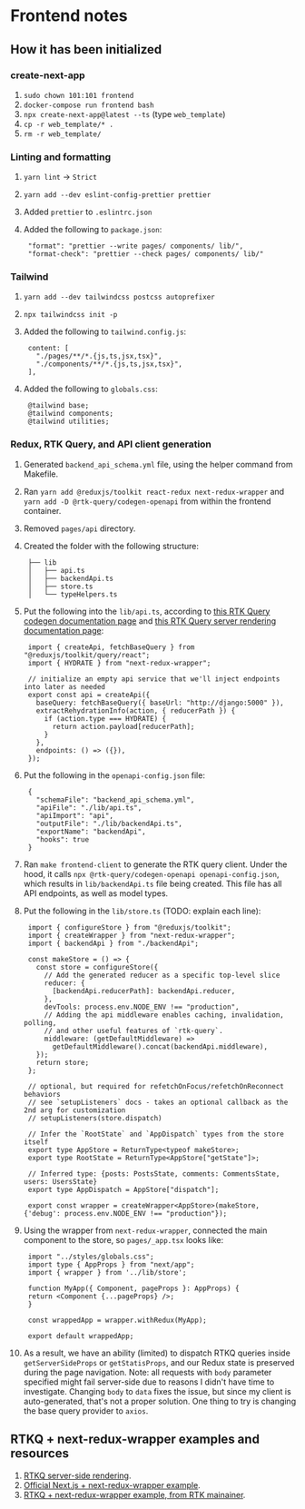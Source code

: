 # Frontend notes

## How it has been initialized

### create-next-app

1. `sudo chown 101:101 frontend`
2. `docker-compose run frontend bash`
3. `npx create-next-app@latest --ts` (type `web_template`)
4. `cp -r web_template/* .`
5. `rm -r web_template/`

### Linting and formatting

1. `yarn lint` -> `Strict`
2. `yarn add --dev eslint-config-prettier prettier`
3. Added `prettier` to `.eslintrc.json`
4. Added the following to `package.json`:

        "format": "prettier --write pages/ components/ lib/",
        "format-check": "prettier --check pages/ components/ lib/"

### Tailwind

1. `yarn add --dev tailwindcss postcss autoprefixer`
2. `npx tailwindcss init -p`
3. Added the following to `tailwind.config.js`:

        content: [
          "./pages/**/*.{js,ts,jsx,tsx}",
          "./components/**/*.{js,ts,jsx,tsx}",
        ],

4. Added the following to `globals.css`:

        @tailwind base;
        @tailwind components;
        @tailwind utilities;

### Redux, RTK Query, and API client generation

1. Generated `backend_api_schema.yml` file, using the helper command from Makefile.
2. Ran `yarn add @reduxjs/toolkit react-redux next-redux-wrapper` and `yarn add -D @rtk-query/codegen-openapi` from within the frontend container.
3. Removed `pages/api` directory.
4. Created the folder with the following structure:

        ├── lib
        │   ├── api.ts
        │   ├── backendApi.ts
        │   ├── store.ts
        │   └── typeHelpers.ts

5. Put the following into the `lib/api.ts`, according to [this RTK Query codegen documentation page](https://redux-toolkit.js.org/rtk-query/usage/code-generation) and [this RTK Query server rendering documentation page](https://redux-toolkit.js.org/rtk-query/usage/server-side-rendering#server-side-rendering-with-nextjs):

        import { createApi, fetchBaseQuery } from "@reduxjs/toolkit/query/react";
        import { HYDRATE } from "next-redux-wrapper";

        // initialize an empty api service that we'll inject endpoints into later as needed
        export const api = createApi({
          baseQuery: fetchBaseQuery({ baseUrl: "http://django:5000" }),
          extractRehydrationInfo(action, { reducerPath }) {
            if (action.type === HYDRATE) {
              return action.payload[reducerPath];
            }
          },
          endpoints: () => ({}),
        });

6. Put the following in the `openapi-config.json` file:

        {
          "schemaFile": "backend_api_schema.yml",
          "apiFile": "./lib/api.ts",
          "apiImport": "api",
          "outputFile": "./lib/backendApi.ts",
          "exportName": "backendApi",
          "hooks": true
        }

7. Ran `make frontend-client` to generate the RTK query client. Under the hood, it calls `npx @rtk-query/codegen-openapi openapi-config.json`, which results in `lib/backendApi.ts` file being created. This file has all API endpoints, as well as model types.
8. Put the following in the `lib/store.ts` (TODO: explain each line):

        import { configureStore } from "@reduxjs/toolkit";
        import { createWrapper } from "next-redux-wrapper";
        import { backendApi } from "./backendApi";

        const makeStore = () => {
          const store = configureStore({
            // Add the generated reducer as a specific top-level slice
            reducer: {
              [backendApi.reducerPath]: backendApi.reducer,
            },
            devTools: process.env.NODE_ENV !== "production",
            // Adding the api middleware enables caching, invalidation, polling,
            // and other useful features of `rtk-query`.
            middleware: (getDefaultMiddleware) =>
              getDefaultMiddleware().concat(backendApi.middleware),
          });
          return store;
        };

        // optional, but required for refetchOnFocus/refetchOnReconnect behaviors
        // see `setupListeners` docs - takes an optional callback as the 2nd arg for customization
        // setupListeners(store.dispatch)

        // Infer the `RootState` and `AppDispatch` types from the store itself
        export type AppStore = ReturnType<typeof makeStore>;
        export type RootState = ReturnType<AppStore["getState"]>;

        // Inferred type: {posts: PostsState, comments: CommentsState, users: UsersState}
        export type AppDispatch = AppStore["dispatch"];

        export const wrapper = createWrapper<AppStore>(makeStore, {'debug': process.env.NODE_ENV !== "production"});

9. Using the wrapper from `next-redux-wrapper`, connected the main component to the store, so `pages/_app.tsx` looks like:

        import "../styles/globals.css";
        import type { AppProps } from "next/app";
        import { wrapper } from '../lib/store';

        function MyApp({ Component, pageProps }: AppProps) {
        return <Component {...pageProps} />;
        }

        const wrappedApp = wrapper.withRedux(MyApp);

        export default wrappedApp;

10. As a result, we have an ability (limited) to dispatch RTKQ queries inside `getServerSideProps` or `getStatisProps`, and our Redux state is preserved during the page navigation. Note: all requests with `body` parameter specified might fail server-side due to reasons I didn't have time to investigate. Changing `body` to `data` fixes the issue, but since my client is auto-generated, that's not a proper solution. One thing to try is changing the base query provider to `axios`.

## RTKQ + next-redux-wrapper examples and resources

1. [RTKQ server-side rendering](https://redux-toolkit.js.org/rtk-query/usage/server-side-rendering#server-side-rendering-with-nextjs).
2. [Official Next.js + next-redux-wrapper example](https://github.com/vercel/next.js/tree/canary/examples/with-redux-wrapper).
3. [RTKQ + next-redux-wrapper example, from RTK mainainer](https://github.com/phryneas/ssr-experiments/tree/main/nextjs-blog).
